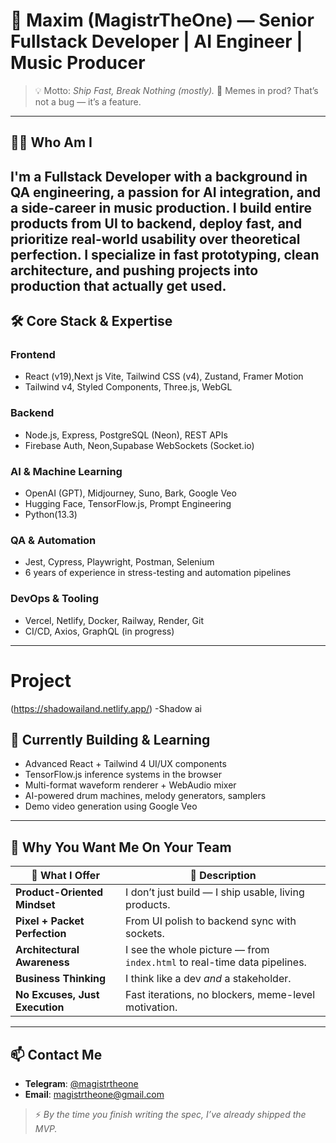 # 👾 Maxim (MagistrTheOne) — Senior Fullstack Developer | AI Engineer | Music Producer
> 💡 Motto: *Ship Fast, Break Nothing (mostly).*
> 🧠 Memes in prod? That’s not a bug — it’s a feature.
---
## 🧑‍💻 Who Am I
I'm a **Fullstack Developer** with a background in **QA engineering**, a passion for **AI integration**, and a side-career in **music production**. I build entire products from UI to backend, deploy fast, and prioritize real-world usability over theoretical perfection.
I specialize in fast prototyping, clean architecture, and pushing projects into production that actually get used.
---
## 🛠️ Core Stack & Expertise
### **Frontend**
* React (v19),Next js Vite, Tailwind CSS (v4), Zustand, Framer Motion
* Tailwind v4, Styled Components, Three.js, WebGL
### **Backend**
* Node.js, Express, PostgreSQL (Neon), REST APIs
* Firebase Auth, Neon,Supabase WebSockets (Socket.io)
### **AI & Machine Learning**
* OpenAI (GPT), Midjourney, Suno, Bark, Google Veo
* Hugging Face, TensorFlow\.js, Prompt Engineering
* Python(13.3)
### **QA & Automation**
* Jest, Cypress, Playwright, Postman, Selenium
* 6 years of experience in stress-testing and automation pipelines
### **DevOps & Tooling**
* Vercel, Netlify, Docker, Railway, Render, Git
* CI/CD, Axios, GraphQL (in progress)
---
# **Project**
 (https://shadowailand.netlify.app/) -Shadow ai
## 🌱 Currently Building & Learning
* Advanced React + Tailwind 4 UI/UX components
* TensorFlow\.js inference systems in the browser
* Multi-format waveform renderer + WebAudio mixer
* AI-powered drum machines, melody generators, samplers
* Demo video generation using Google Veo
---
## 💼 Why You Want Me On Your Team

| 🚀 What I Offer                | 💬 Description                                                           |
| ------------------------------ | ------------------------------------------------------------------------ |
| **Product-Oriented Mindset**   | I don’t just build — I ship usable, living products.                     |
| **Pixel + Packet Perfection**  | From UI polish to backend sync with sockets.                             |
| **Architectural Awareness**    | I see the whole picture — from `index.html` to real-time data pipelines. |
| **Business Thinking**          | I think like a dev *and* a stakeholder.                                  |
| **No Excuses, Just Execution** | Fast iterations, no blockers, meme-level motivation.                     |

---

## 📫 Contact Me

* **Telegram**: [@magistrtheone](https://t.me/magistrtheone)
* **Email**: [magistrtheone@gmail.com](mailto:magistrtheone@gmail.com)

> ⚡ *By the time you finish writing the spec, I’ve already shipped the MVP.*

